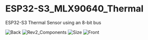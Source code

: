 # ESP32-S3_MLX90640_Thermal
ESP32-S3 Thermal Sensor using an 8-bit bus

![Back](https://github.com/mike-rankin/ESP32-S3_MLX90640_Thermal/assets/4991664/140335cc-d5b3-4149-8417-632e4b00c66d)
![Rev2_Components](https://github.com/mike-rankin/ESP32-S3_MLX90640_Thermal/assets/4991664/21599616-aa07-453e-aaf3-1c32bfe3a255)
![Size](https://github.com/mike-rankin/ESP32-S3_MLX90640_Thermal/assets/4991664/a2fc3894-5fc3-46e2-a023-1946b68b1cbc)
![Front](https://github.com/mike-rankin/ESP32-S3_MLX90640_Thermal/assets/4991664/3b73e65f-1645-44f8-9601-684ffbde1dd9)

